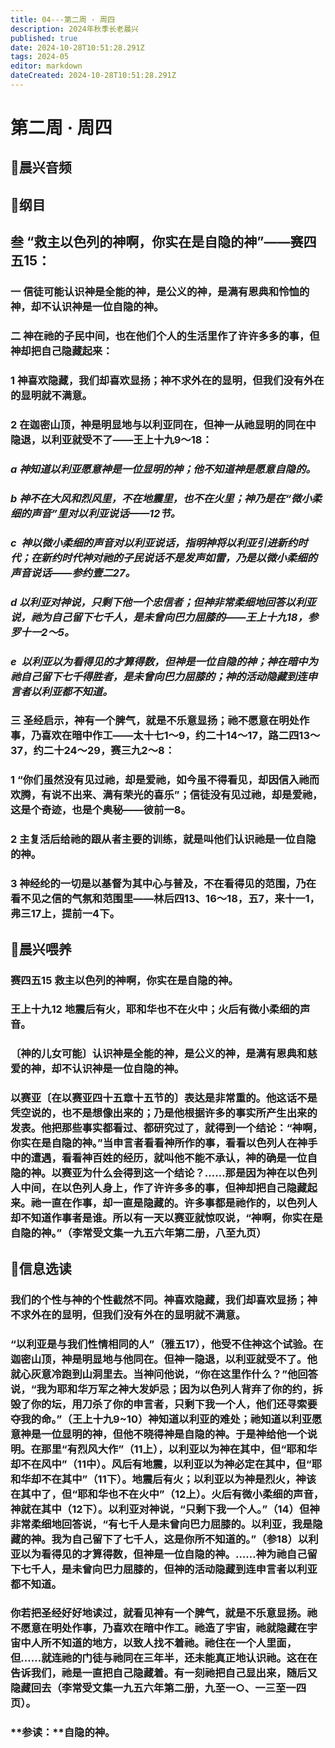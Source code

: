 ```yaml
---
title: 04---第二周 · 周四
description: 2024年秋季长老晨兴
published: true
date: 2024-10-28T10:51:28.291Z
tags: 2024-05
editor: markdown
dateCreated: 2024-10-28T10:51:28.291Z
---
```


# 第二周 · 周四

## 🎵晨兴音频


## 📖纲目

## 叁   “救主以色列的神啊，你实在是自隐的神”——赛四五15：

### 一   信徒可能认识神是全能的神，是公义的神，是满有恩典和怜恤的神，却不认识神是一位自隐的神。

### 二   神在祂的子民中间，也在他们个人的生活里作了许许多多的事，但神却把自己隐藏起来：

### 1   神喜欢隐藏，我们却喜欢显扬；神不求外在的显明，但我们没有外在的显明就不满意。

### 2   在迦密山顶，神是明显地与以利亚同在，但神一从祂显明的同在中隐退，以利亚就受不了——王上十九9～18：

### *a   神知道以利亚愿意神是一位显明的神；他不知道神是愿意自隐的。*

### *b   神不在大风和烈风里，不在地震里，也不在火里；神乃是在“微小柔细的声音”里对以利亚说话——12节。*

### *c  神以微小柔细的声音对以利亚说话，指明神将以利亚引进新约时代；在新约时代神对祂的子民说话不是发声如雷，乃是以微小柔细的声音说话——参约壹二27。*

### *d   以利亚对神说，只剩下他一个忠信者；但神非常柔细地回答以利亚说，祂为自己留下七千人，是未曾向巴力屈膝的——王上十九18，参罗十一2～5。*

### *e   以利亚以为看得见的才算得数，但神是一位自隐的神；神在暗中为祂自己留下七千得胜者，是未曾向巴力屈膝的；神的活动隐藏到连申言者以利亚都不知道。*

### 三   圣经启示，神有一个脾气，就是不乐意显扬；祂不愿意在明处作事，乃喜欢在暗中作工——太十七1～9，约二十14～17，路二四13～37，约二十24～29，赛三九2～8：

### 1   “你们虽然没有见过祂，却是爱祂，如今虽不得看见，却因信入祂而欢腾，有说不出来、满有荣光的喜乐”；信徒没有见过祂，却是爱祂，这是个奇迹，也是个奥秘——彼前一8。

### 2   主复活后给祂的跟从者主要的训练，就是叫他们认识祂是一位自隐的神。

### 3   神经纶的一切是以基督为其中心与普及，不在看得见的范围，乃在看不见之信的气氛和范围里——林后四13、16～18，五7，来十一1，弗三17上，提前一4下。

## 📖晨兴喂养

### **赛四五15**    **救主以色列的神啊，你实在是自隐的神。**

### **王上十九12**    **地震后有火，耶和华也不在火中；火后有微小柔细的声音。**

### 〔神的儿女可能〕认识神是全能的神，是公义的神，是满有恩典和慈爱的神，却不认识神是一位自隐的神。

### 以赛亚〔在以赛亚四十五章十五节的〕表达是非常重的。他这话不是凭空说的，也不是想像出来的；乃是他根据许多的事实所产生出来的发表。他把那些事实都看过、都研究过了，就得到一个结论：“神啊，你实在是自隐的神。”当申言者看看神所作的事，看看以色列人在神手中的遭遇，看看神百姓的经历，就叫他不能不承认，神的确是一位自隐的神。以赛亚为什么会得到这一个结论？……那是因为神在以色列人中间，在以色列人身上，作了许许多多的事，但神却把自己隐藏起来。祂一直在作事，却一直是隐藏的。许多事都是祂作的，以色列人却不知道作事者是谁。所以有一天以赛亚就惊叹说，“神啊，你实在是自隐的神。”（李常受文集一九五六年第二册，八至九页）

## 📖信息选读

### 我们的个性与神的个性截然不同。神喜欢隐藏，我们却喜欢显扬；神不求外在的显明，但我们没有外在的显明就不满意。

### “以利亚是与我们性情相同的人”（雅五17），他受不住神这个试验。在迦密山顶，神是明显地与他同在。但神一隐退，以利亚就受不了。他就心灰意冷跑到山洞里去。当神问他说，“你在这里作什么？”他回答说，“我为耶和华万军之神大发妒忌；因为以色列人背弃了你的约，拆毁了你的坛，用刀杀了你的申言者，只剩下我一个人，他们还寻索要夺我的命。”（王上十九9~10）神知道以利亚的难处；祂知道以利亚愿意神是一位显明的神，但他不晓得神是自隐的神。于是神给他一个说明。在那里“有烈风大作”（11上），以利亚以为神在其中，但“耶和华却不在风中”（11中）。风后有地震，以利亚以为神必定在其中，但“耶和华却不在其中”（11下）。地震后有火；以利亚以为神是烈火，神该在其中了，但“耶和华也不在火中”（12上）。火后有微小柔细的声音，神就在其中（12下）。以利亚对神说，“只剩下我一个人。”（14）但神非常柔细地回答说，“有七千人是未曾向巴力屈膝的。以利亚，我是隐藏的神。我为自己留下了七千人，这是你所不知道的。”（参18）以利亚以为看得见的才算得数，但神是一位自隐的神。……神为祂自己留下七千人，是未曾向巴力屈膝的，但神的活动隐藏到连申言者以利亚都不知道。

### 你若把圣经好好地读过，就看见神有一个脾气，就是不乐意显扬。祂不愿意在明处作事，乃喜欢在暗中作工。祂造了宇宙，祂就隐藏在宇宙中人所不知道的地方，以致人找不着祂。祂住在一个人里面，但……就连祂的门徒与祂同在三年半，还未能真正地认识祂。这在在告诉我们，祂是一直把自己隐藏着。有一刻祂把自己显出来，随后又隐藏回去（李常受文集一九五六年第二册，九至一○、一三至一四页）。

### **参读：**自隐的神。

<!-- Google tag (gtag.js) -->
<script async src="https://www.googletagmanager.com/gtag/js?id=G-1P8709Z16T"></script>
<script>
  window.dataLayer = window.dataLayer || [];
  function gtag(){dataLayer.push(arguments);}
  gtag('js', new Date());

  gtag('config', 'G-1P8709Z16T');
</script>